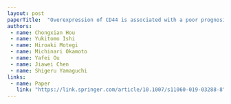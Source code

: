 ```yaml
---
layout: post
paperTitle:  "Overexpression of CD44 is associated with a poor prognosis in grade II/III gliomas"
authors:
 - name: Chongxian Hou
 - name: Yukitomo Ishi
 - name: Hiroaki Motegi
 - name: Michinari Okamoto
 - name: Yafei Ou
 - name: Jiawei Chen
 - name: Shigeru Yamaguchi
links:
 - name: Paper
   link: "https://link.springer.com/article/10.1007/s11060-019-03288-8"
---
```


